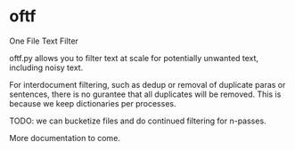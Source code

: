 # oftf
One File Text Filter

oftf.py allows you to filter text at scale for potentially unwanted text, including noisy text.

For interdocument filtering, such as dedup or removal of duplicate paras or sentences, there is no gurantee that all duplicates will be removed. This is because we keep dictionaries per processes. 

TODO: we can bucketize files and do continued filtering for n-passes.

More documentation to come.
